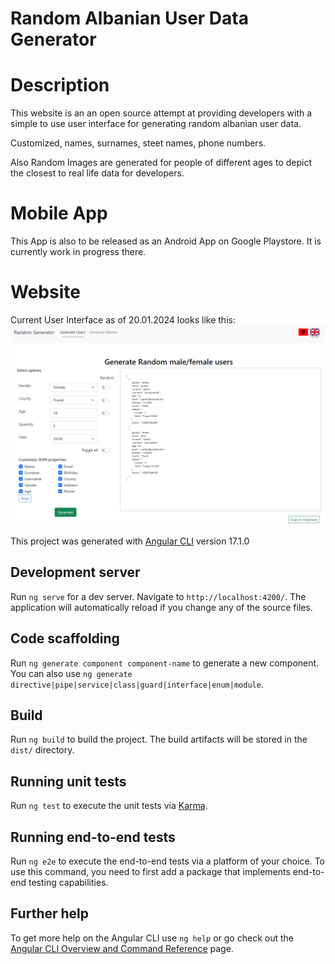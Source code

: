 # Random Albanian User Data Generator

# Description

This website is an an open source attempt at providing developers with a simple to use user interface for generating random albanian user data.

Customized, names, surnames, steet names, phone numbers.

Also Random Images are generated for people of different ages to depict the closest to real life data for developers.

# Mobile App

This App is also to be released as an Android App on Google Playstore. It is currently work in progress there.

# Website

Current User Interface as of 20.01.2024 looks like this:
![User Interface](screenshot_app_en.PNG "User Interface")

This project was generated with [Angular CLI](https://github.com/angular/angular-cli) version 17.1.0

## Development server

Run `ng serve` for a dev server. Navigate to `http://localhost:4200/`. The application will automatically reload if you change any of the source files.

## Code scaffolding

Run `ng generate component component-name` to generate a new component. You can also use `ng generate directive|pipe|service|class|guard|interface|enum|module`.

## Build

Run `ng build` to build the project. The build artifacts will be stored in the `dist/` directory.

## Running unit tests

Run `ng test` to execute the unit tests via [Karma](https://karma-runner.github.io).

## Running end-to-end tests

Run `ng e2e` to execute the end-to-end tests via a platform of your choice. To use this command, you need to first add a package that implements end-to-end testing capabilities.

## Further help

To get more help on the Angular CLI use `ng help` or go check out the [Angular CLI Overview and Command Reference](https://angular.io/cli) page.

